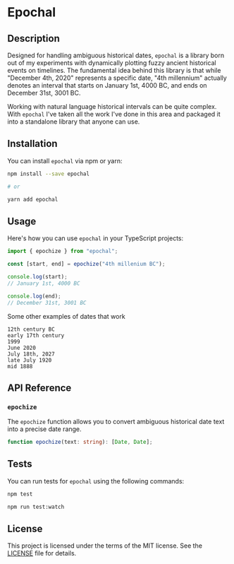 # Epochal

## Description

Designed for handling ambiguous historical dates, `epochal` is a library born out of my experiments with dynamically plotting fuzzy ancient historical events on timelines. The fundamental idea behind this library is that while "December 4th, 2020" represents a specific date, "4th millennium" actually denotes an interval that starts on January 1st, 4000 BC, and ends on December 31st, 3001 BC.

Working with natural language historical intervals can be quite complex. With `epochal` I've taken all the work I've done in this area and packaged it into a standalone library that anyone can use.

## Installation

You can install `epochal` via npm or yarn:

```bash
npm install --save epochal

# or

yarn add epochal

```

## Usage

Here's how you can use `epochal` in your TypeScript projects:

```typescript
import { epochize } from "epochal";

const [start, end] = epochize("4th millenium BC");

console.log(start);
// January 1st, 4000 BC

console.log(end);
// December 31st, 3001 BC
```

Some other examples of dates that work
```
12th century BC
early 17th century
1999
June 2020
July 18th, 2027
late July 1920
mid 1888
```

## API Reference

### `epochize`

The `epochize` function allows you to convert ambiguous historical date text into a precise date range.

```typescript
function epochize(text: string): [Date, Date];
```

## Tests

You can run tests for `epochal` using the following commands:

```bash
npm test

npm run test:watch
```

## License

This project is licensed under the terms of the MIT license. See the [LICENSE](./LICENSE) file for details.
